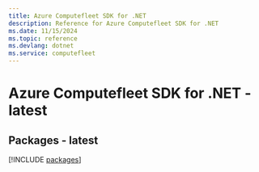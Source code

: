```yaml
---
title: Azure Computefleet SDK for .NET
description: Reference for Azure Computefleet SDK for .NET
ms.date: 11/15/2024
ms.topic: reference
ms.devlang: dotnet
ms.service: computefleet
---
```

# Azure Computefleet SDK for .NET - latest
## Packages - latest
[!INCLUDE [packages](computefleet-index.md)]